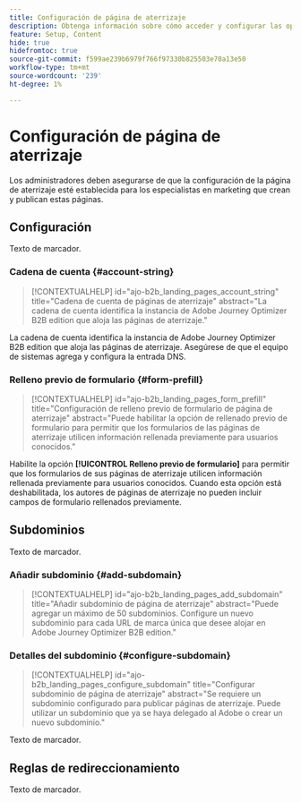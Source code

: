 ```yaml
---
title: Configuración de página de aterrizaje
description: Obtenga información sobre cómo acceder y configurar las opciones de página de aterrizaje para que su equipo de marketing pueda crear y publicar páginas web para admitir sus campañas.
feature: Setup, Content
hide: true
hidefromtoc: true
source-git-commit: f599ae239b6979f766f97330b825503e70a13e50
workflow-type: tm+mt
source-wordcount: '239'
ht-degree: 1%

---
```


# Configuración de página de aterrizaje

Los administradores deben asegurarse de que la configuración de la página de aterrizaje esté establecida para los especialistas en marketing que crean y publican estas páginas.

## Configuración

Texto de marcador.

### Cadena de cuenta {#account-string}

>[!CONTEXTUALHELP]
>id="ajo-b2b_landing_pages_account_string"
>title="Cadena de cuenta de páginas de aterrizaje"
>abstract="La cadena de cuenta identifica la instancia de Adobe Journey Optimizer B2B edition que aloja las páginas de aterrizaje."

La cadena de cuenta identifica la instancia de Adobe Journey Optimizer B2B edition que aloja las páginas de aterrizaje. Asegúrese de que el equipo de sistemas agrega y configura la entrada DNS.

### Relleno previo de formulario {#form-prefill}

>[!CONTEXTUALHELP]
>id="ajo-b2b_landing_pages_form_prefill"
>title="Configuración de relleno previo de formulario de página de aterrizaje"
>abstract="Puede habilitar la opción de rellenado previo de formulario para permitir que los formularios de las páginas de aterrizaje utilicen información rellenada previamente para usuarios conocidos."

Habilite la opción **[!UICONTROL Relleno previo de formulario]** para permitir que los formularios de sus páginas de aterrizaje utilicen información rellenada previamente para usuarios conocidos. Cuando esta opción está deshabilitada, los autores de páginas de aterrizaje no pueden incluir campos de formulario rellenados previamente.

## Subdominios

Texto de marcador.

### Añadir subdominio {#add-subdomain}

>[!CONTEXTUALHELP]
>id="ajo-b2b_landing_pages_add_subdomain"
>title="Añadir subdominio de página de aterrizaje"
>abstract="Puede agregar un máximo de 50 subdominios. Configure un nuevo subdominio para cada URL de marca única que desee alojar en Adobe Journey Optimizer B2B edition."

### Detalles del subdominio {#configure-subdomain}

>[!CONTEXTUALHELP]
>id="ajo-b2b_landing_pages_configure_subdomain"
>title="Configurar subdominio de página de aterrizaje"
>abstract="Se requiere un subdominio configurado para publicar páginas de aterrizaje. Puede utilizar un subdominio que ya se haya delegado al Adobe o crear un nuevo subdominio."

Texto de marcador.

## Reglas de redireccionamiento

Texto de marcador.
